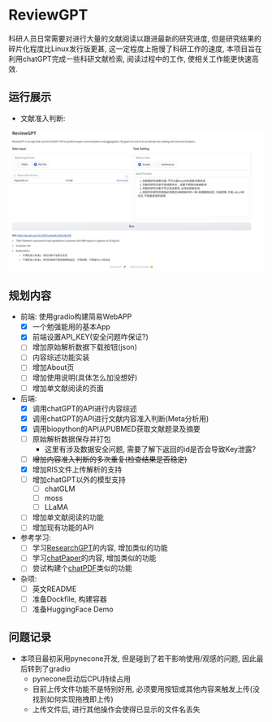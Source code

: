 # ReviewGPT

科研人员日常需要对进行大量的文献阅读以跟进最新的研究进度, 但是研究结果的碎片化程度比Linux发行版更甚, 这一定程度上拖慢了科研工作的速度, 本项目旨在利用chatGPT完成一些科研文献检索, 阅读过程中的工作, 使相关工作能更快速高效.

## 运行展示

- 文献准入判断:

<!-- ![run](img/run.gif) -->

![demo](img/demo.png)

## 规划内容


- 前端: 使用gradio构建简易WebAPP
  + [x] 一个勉强能用的基本App
  + [x] 前端设置API_KEY(安全问题咋保证?)
  + [ ] 增加原始解析数据下载按钮(json)
  + [ ] 内容综述功能实装
  + [ ] 增加About页
  + [ ] 增加使用说明(具体怎么加没想好)
  + [ ] 增加单文献阅读的页面
- 后端: 
  + [x] 调用chatGPT的API进行内容综述
  + [x] 调用chatGPT的API进行文献内容准入判断(Meta分析用)
  + [x] 调用biopython的API从PUBMED获取文献题录及摘要
  + [ ] 原始解析数据保存并打包
    * 这里有涉及数据安全问题, 需要了解下返回的id是否会导致Key泄露? 
  + [ ] ~~增加内容准入判断的多次重复(检查结果是否稳定)~~
  + [x] 增加RIS文件上传解析的支持
  + [ ] 增加chatGPT以外的模型支持
    + [ ] chatGLM
    + [ ] moss
    + [ ] LLaMA
  + [ ] 增加单文献阅读的功能
  + [ ] 增加现有功能的API
- 参考学习:
  + [ ] 学习[ResearchGPT](https://github.com/mukulpatnaik/researchgpt)的内容, 增加类似的功能
  + [ ] 学习[chatPaper](https://github.com/kaixindelele/ChatPaper)的内容, 增加类似的功能
  + [ ] 尝试构建个[chatPDF](https://www.chatpdf.com/)类似的功能
- 杂项:
  - [ ] 英文README
  - [ ] 准备Dockfile, 构建容器
  - [ ] 准备HuggingFace Demo

## 问题记录

- 本项目最初采用pynecone开发, 但是碰到了若干影响使用/观感的问题, 因此最后转到了gradio
  - pynecone启动后CPU持续占用
  - 目前上传文件功能不是特别好用, 必须要用按钮或其他内容来触发上传(没找到如何实现拖拽即上传)
  - 上传文件后, 进行其他操作会使得已显示的文件名丢失